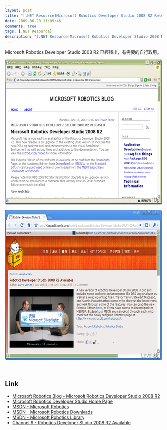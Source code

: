 ```yaml
---
layout: post
title: "[.NET Resource]Microsoft Robotics Developer Studio 2008 R2 Released"
date: 2009-06-20 11:09:46
comments: true
tags: [.NET Resource]
description: "[.NET Resource]Microsoft Robotics Developer Studio 2008 R2 Released"
---
```

<p>Microsoft Robotics Developer Studio 2008 R2 已經釋出，有需要的自行取用。</p><p><img style="border-right-width: 0px; border-top-width: 0px; border-bottom-width: 0px; border-left-width: 0px" border="0" alt="image" width="644" height="468" src="\images\posts\8906\image_thumb.png" /></a></p><p><a href="http://files.dotblogs.com.tw/larrynung/0906/MicrosoftrRoboticsDeveloperStudio2008R2_32EA/image_4.png"><img style="border-bottom: 0px; border-left: 0px; border-top: 0px; border-right: 0px" border="0" alt="image" width="637" height="484" src="\images\posts\8906\image_thumb_1.png" /></a></p><p> </p><h2>Link</h2><ul><li><a target="_blank" href="http://blogs.msdn.com/msroboticsstudio/archive/2009/06/18/microsoft-robotics-developer-studio-2008-r2-released.aspx">Microsoft Robotics Blog - Microsoft Robotics Developer Studio 2008 R2</a></li><li><a target="_blank" href="http://www.microsoft.com/robotics/">Microsoft Robotics Developer Studio Home Page</a></li><li><a target="_blank" href="http://msdn.microsoft.com/en-us/robotics/default.aspx">MSDN - Microsoft Robotics</a></li><li><a target="_blank" href="http://msdn.microsoft.com/en-us/robotics/aa731520.aspx">MSDN - Microsoft Robotics Downloads</a></li><li><a target="_blank" href="http://msdn.microsoft.com/en-us/library/bb881626.aspx">MSDN - Microsoft Robotics Library</a></li><li><a target="_blank" href="http://channel9.msdn.com/posts/LarryLarsen/Robotics-Developer-Studio-2008-R2-Available/">Channel 9 - Robotics Developer Studio 2008 R2 Available</li></ul>
